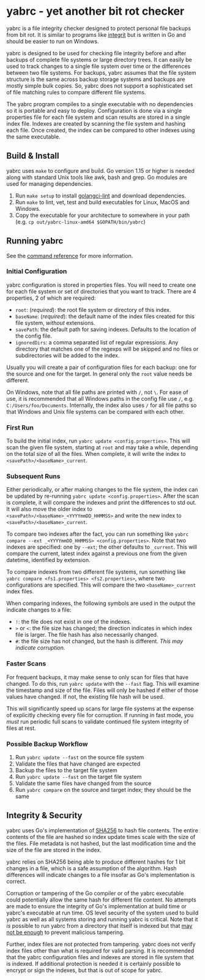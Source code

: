 # yabrc - yet another bit rot checker
yabrc is a file integrity checker designed to protect personal file backups from bit rot. It is similar to programs like [integrit](https://github.com/integrit/integrit) but is written in Go and should be easier to run on Windows.

yabrc is designed to be used for checking file integrity before and after backups of complete file systems or large directory trees. It can easily be used to track changes to a single file system over time or the differences between two file systems. For backups, yabrc assumes that the file system structure is the same across backup storage systems and backups are mostly simple bulk copies. So, yabrc does not support a sophisticated set of file matching rules to compare different file systems.

The yabrc program compiles to a single executable with no dependencies so it is portable and easy to deploy. Configuration is done via a single properties file for each file system and scan results are stored in a single index file. Indexes are created by scanning the file system and hashing each file. Once created, the index can be compared to other indexes using the same executable.

## Build & Install
yabrc uses `make` to configure and build. Go version 1.15 or higher is needed along with standard Unix tools like awk, bash and grep. Go modules are used for managing dependencies.

1. Run `make setup` to install [golangci-lint](https://golangci-lint.run/) and download dependencies.
2. Run `make` to lint, vet, test and build executables for Linux, MacOS and Windows.
3. Copy the executable for your architecture to somewhere in your path (e.g. `cp out/yabrc-linux-amd64 $GOPATH/bin/yabrc`)

## Running yabrc
See the [command reference](COMMANDS.md) for more information.

### Initial Configuration
yabrc configuration is stored in properties files. You will need to create one for each file system or set of directories that you want to track. There are 4 properties, 2 of which are required:
* `root`: (_required_): the root file system or directory of this index.
* `baseName`: (_required_): the default name of the index files created for this file system, _without_ extensions.
* `savePath`: the default path for saving indexes. Defaults to the location of the config file.
* `ignoredDirs`: a comma separated list of regular expressions. Any directory that matches one of the regexps will be skipped and no files or subdirectories will be added to the index.

Usually you will create a pair of configuration files for each backup: one for the source and one for the target. In general only the `root` value needs be different.

On Windows, note that all file paths are printed with `/`, not `\`. For ease of use, it is recommended that all Windows paths in the config file use `/`, e.g. `C:/Users/foo/Documents`. Internally, the index also uses `/` for all file paths so that Windows and Unix file systems can be compared with each other.

### First Run
To build the initial index, run `yabrc update <config.properties>`. This will scan the given file system, starting at `root` and may take a while, depending on the total size of all the files. When complete, it will write the index to `<savePath>/<baseName>_current`.

### Subsequent Runs
Either periodically, or after making changes to the file system, the index can be updated by re-running `yabrc update <config.properties>`. After the scan is complete, it will compare the indexes and print the differences to std out. It will also move the older index to `<savePath>/<baseName>_<YYYYmmDD_HHMMSS>` and write the new index to `<savePath>/<baseName>_current`.

To compare two indexes after the fact, you can run something like `yabrc compare --ext _<YYYYmmDD_HHMMSS> <config.properties>`. Note that two indexes are specified: one by `--ext`; the other defaults to `_current`. This will compare the current, latest index against a previous one from the given datetime, identified by extension.

To compare indexes from two different file systems, run something like `yabrc compare <fs1.properties> <fs2.properties>`, where two configurations are specified. This will compare the two `<baseName>_current` index files.

When comparing indexes, the following symbols are used in the output the indicate changes to a file:
* `!`: the file does not exist in one of the indexes.
* `>` or `<`: the file size has changed; the direction indicates in which index file is larger. The file hash has also necessarily changed.
* `#`: the file size has not changed, but the hash is different. _This may indicate corruption._

### Faster Scans
For frequent backups, it may make sense to only scan for files that have changed. To do this, run `yabrc update` with the `--fast` flag. This will examine the timestamp and size of the file. Files will only be hashed if either of those values have changed. If not, the existing file hash will be used.

This will significantly speed up scans for large file systems at the expense of explicitly checking every file for corruption.  If running in fast mode, you _must_ run periodic full scans to validate continued file system integrity of files at rest.

### Possible Backup Workflow
1. Run `yabrc update --fast` on the source file system
2. Validate the files that have changed are expected
3. Backup the files to the target file system
4. Run `yabrc update --fast` on the target file system
5. Validate the same files have changed from the source
6. Run `yabrc compare` on the source and target index; they should be the same

## Integrity & Security
yabrc uses Go's implementation of [SHA256](https://golang.org/pkg/crypto/sha256/) to hash file contents. The entire contents of the file are hashed so index update times scale with the size of the files. File metadata is not hashed, but the last modification time and the size of the file are stored in the index.

yabrc relies on SHA256 being able to produce different hashes for 1 bit changes in a file, which is a safe assumption of the algorithm. Hash differences will indicate changes to a file insofar as Go's implementation is correct.

Corruption or tampering of the Go compiler or of the yabrc executable could potentially allow the same hash for different file content. No attempts are made to ensure the integrity of Go's implementation at build time or yabrc's executable at run time. OS level security of the system used to build yabrc as well as all systems storing and running yabrc is critical. Note that it _is_ possible to run yabrc from a directory that itself is indexed but that [may not be enough](http://wiki.c2.com/?TheKenThompsonHack) to prevent malicious tampering.

Further, index files are not protected from tampering. yabrc does not verify index files other than what is required for valid parsing. It is recommended that the yabrc configuration files and indexes are stored in file system that is indexed. If additional protection is needed it is certainly possible to encrypt or sign the indexes, but that is out of scope for yabrc.
